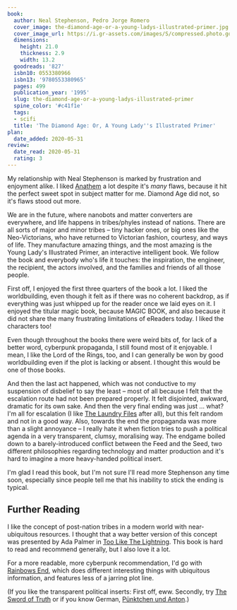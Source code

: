 ```yaml
---
book:
  author: Neal Stephenson, Pedro Jorge Romero
  cover_image: the-diamond-age-or-a-young-ladys-illustrated-primer.jpg
  cover_image_url: https://i.gr-assets.com/images/S/compressed.photo.goodreads.com/books/1388180931l/827.jpg
  dimensions:
    height: 21.0
    thickness: 2.9
    width: 13.2
  goodreads: '827'
  isbn10: 0553380966
  isbn13: '9780553380965'
  pages: 499
  publication_year: '1995'
  slug: the-diamond-age-or-a-young-ladys-illustrated-primer
  spine_color: '#c41f1e'
  tags:
  - scifi
  title: 'The Diamond Age: Or, A Young Lady''s Illustrated Primer'
plan:
  date_added: 2020-05-31
review:
  date_read: 2020-05-31
  rating: 3
---
```


My relationship with Neal Stephenson is marked by frustration and enjoyment alike. I liked
[Anathem](https://books.rixx.de/reviews/2019/anathem/) a lot despite it's *many* flaws, because it hit the perfect sweet
spot in subject matter for me. Diamond Age did not, so it's flaws stood out more.

We are in the future, where nanobots and matter converters are everywhere, and life happens in tribes/phyles instead of
nations. There are all sorts of major and minor tribes – tiny hacker ones, or big ones like the Neo-Victorians, who have
returned to Victorian fashion, courtesy, and ways of life. They manufacture amazing things, and the most amazing is the
Young Lady's Illustrated Primer, an interactive intelligent book. We follow the book and everybody who's life it
touches: the inspiration, the engineer, the recipient, the actors involved, and the families and friends of all those
people.

First off, I enjoyed the first three quarters of the book a lot. I liked the worldbuilding, even though it felt as if
there was no coherent backdrop, as if everything was just whipped up for the reader once we laid eyes on it. I enjoyed
the titular magic book, because MAGIC BOOK, and also because it did not share the many frustrating limitations of
eReaders today. I liked the characters too!

Even though throughout the books there were weird bits of, for lack of a better word, cyberpunk propaganda, I still
found most of it enjoyable. I mean, I like the Lord of the Rings, too, and I can generally be won by good worldbuilding
even if the plot is lacking or absent. I thought this would be one of those books.

And then the last act happened, which was not conductive to my suspension of disbelief to say the least – most of all
because I felt that the escalation route had not been prepared properly. It felt disjointed, awkward, dramatic for its
own sake. And then the very final ending was just … what? I'm all for escalation (I like [The Laundry
Files](https://books.rixx.de/reviews/2015/the-atrocity-archives) after all), but this felt random and not in a good way.
Also, towards the end the propaganda was more than a slight annoyance – I really hate it when fiction tries to push a
political agenda in a very transparent, clumsy, moralising way. The endgame boiled down to a barely-introduced conflict
between the Feed and the Seed, two different philosophies regarding technology and matter production and it's hard to
imagine a more heavy-handed political insert.

I'm glad I read this book, but I'm not sure I'll read more Stephenson any time soon, especially since people tell me
that his inability to stick the ending is typical.

## Further Reading

I like the concept of post-nation tribes in a modern world with near-ubiquitous resources. I thought that a way better
version of this concept was presented by Ada Palmer in [Too Like The
Lightning](https://books.rixx.de/reviews/2018/too-like-the-lightning). This book is hard to read and recommend
generally, but I also love it a lot.

For a more readable, more cyberpunk recommendation, I'd go with [Rainbows
End](https://books.rixx.de/reviews/2018/rainbows-end), which does different interesting things with ubiquitous
information, and features less of a jarring plot line.

(If you like the transparent political inserts: First off, eww. Secondly, try [The Sword of
Truth](https://books.rixx.de/reviews/2016/wizards-first-rule) or if you know German, [Pünktchen und
Anton](https://books.rixx.de/reviews/2001/punktchen-und-anton).)
